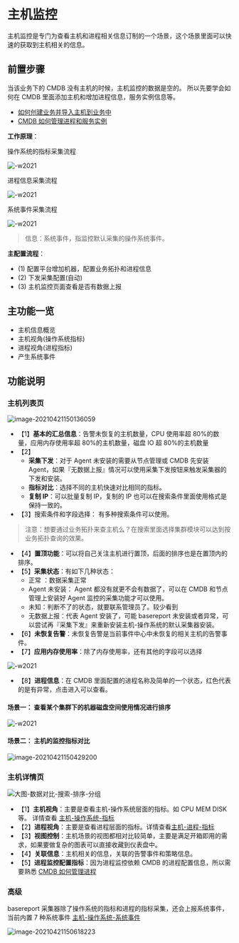 # 主机监控

主机监控是专门为查看主机和进程相关信息订制的一个场景，这个场景里面可以快速的获取到主机相关的信息。

## 前置步骤

当该业务下的 CMDB 没有主机的时候，主机监控的数据是空的。 所以先要学会如何在 CMDB 里面添加主机和增加进程信息，服务实例信息等。

* [如何创建业务并导入主机到业务中](../../../../配置平台/产品白皮书/快速入门/case1.md)
* [CMDB 如何管理进程和服务实例](../../../../配置平台/产品白皮书/场景案例/CMDB_management_process.md)

**工作原理**：

操作系统的指标采集流程

![-w2021](media/16046499751434.jpg)

进程信息采集流程

![-w2021](media/16046499586323.jpg)

系统事件采集流程

![-w2021](media/16046500239629.jpg)

> 信息：系统事件，指监控默认采集的操作系统事件。

**主配置流程**：

* (1) 配置平台增加机器，配置业务拓扑和进程信息
* (2) 下发采集配置(自动)
* (3) 主机监控页面查看是否有数据上报

## 主功能一览

* 主机信息概览
* 主机视角(操作系统指标)
* 进程视角(进程指标)
* 产生系统事件

## 功能说明

### 主机列表页

![image-20210421150136059](media/image-20210421150136059.png)

* 【1】**基本的汇总信息**：告警未恢复的主机数量，CPU 使用率超 80%的数量，应用内存使用率超 80%的主机数量，磁盘 IO 超 80%的主机数量
* 【2】
    * **采集下发**：对于 Agent 未安装的需要从节点管理或 CMDB 先安装 Agent，如果『无数据上报』情况可以使用采集下发按钮来触发采集器的下发和安装。
    * **指标对比**：选择不同的主机快速对比相同的指标。
    * **复制 IP**：可以批量复制 IP，复制的 IP 也可以在搜索条件里面使用格式是保持一致的。
* 【3】搜索条件和字段选择： 有多种搜索条件可以使用。

> 注意：想要通过业务拓扑来查主机么？在搜索里面选择集群模块可以达到按业务拓扑查询的效果。

* 【4】**置顶功能**：可以将自己关注主机进行置顶，后面的排序也是在置顶内的排序。
* 【5】**采集状态**：有如下几种状态：
    * 正常 ：数据采集正常
    * Agent 未安装： Agent 都没有就更不会有数据了，可以在 CMDB 和节点管理上安装好 Agent 监控的采集功能才可以使用。
    * 未知：判断不了的状态，就要联系管理员了。较少看到
    * 无数据上报：代表 Agent 安装了，可能 basereport 未安装或者异常，可以尝试再『采集下发』来重新安装主机-操作系统的默认采集器安装。
* 【6】**未恢复告警**：未恢复告警是当前事件中心中未恢复的相关主机的告警事件。
* 【7】**应用内存使用率**：除了内存使用率，还有其他的字段可以选择

![-w2021](media/15761393519097.jpg)

* 【8】**进程信息**：在 CMDB 里面配置的进程名称及简单的一个状态，红色代表的是有异常，点击进入可以查看。

#### 场景一： 查看某个集群下的机器磁盘空间使用情况进行排序 

![-w2021](media/15840812567108.jpg)

#### 场景二： 主机的监控指标对比

![image-20210421150429200](media/image-20210421150429200.png)

### 主机详情页

![大图-数据对比-搜索-排序-分组](media/%E5%A4%A7%E5%9B%BE-%E6%95%B0%E6%8D%AE%E5%AF%B9%E6%AF%94-%E6%90%9C%E7%B4%A2-%E6%8E%92%E5%BA%8F-%E5%88%86%E7%BB%84.gif)

* 【1】**主机视角**：主要是查看主机-操作系统层面的指标。如 CPU MEM DISK 等。 详情查看 [主机-操作系统-指标](../addenda/host-metrics.md)
* 【2】**进程视角**：主要是查看进程层面的指标。详情查看[主机-进程-指标](../addenda/process-metrics.md)
* 【3】**视图控制**：主机场景的视图都相对比较简单，主要是满足开箱即用的需求，如果要做复杂的图表可以直接收藏到仪表盘中。
* 【4】**关联信息**：主机相关的信息，关联的告警事件和策略信息。
* 【5】**进程监控配置指标**：因为进程监控依赖 CMDB 的进程配置信息，所以需要熟悉 [CMDB 如何管理进程](../../../../配置平台/产品白皮书/场景案例/CMDB_management_process.md)

### 高级

basereport 采集器除了操作系统的指标和进程的指标采集，还会上报系统事件，当前内置 7 种系统事件 [主机-操作系统-系统事件](../addenda/host-events.md)

![image-20210421150618223](media/image-20210421150618223.png)